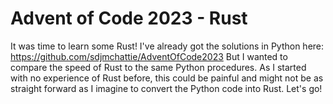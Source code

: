 # Advent of Code 2023 - Rust

It was time to learn some Rust!
I've already got the solutions in Python here: https://github.com/sdjmchattie/AdventOfCode2023
But I wanted to compare the speed of Rust to the same Python procedures.
As I started with no experience of Rust before, this could be painful and might not be as straight forward as I imagine to convert the Python code into Rust.
Let's go!
